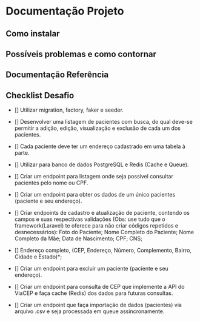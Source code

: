 # Documentação Projeto

## Como instalar

## Possíveis problemas e como contornar

## Documentação Referência


## Checklist Desafio

- [] Utilizar migration, factory, faker e seeder.

- [] Desenvolver uma listagem de pacientes com busca, do qual deve-se permitir a adição, edição, visualização e exclusão de cada um dos pacientes.

- [] Cada paciente deve ter um endereço cadastrado em uma tabela à parte.

- [] Utilizar para banco de dados PostgreSQL e Redis (Cache e Queue).

- [] Criar um endpoint para listagem onde seja possível consultar pacientes pelo nome ou CPF.

- [] Criar um endpoint para obter os dados de um único pacientes (paciente e seu endereço).

- [] Criar endpoints de cadastro e atualização de paciente, contendo os campos e suas respectivas validações (Obs: use tudo que o framework(Laravel) te oferece para não criar códigos repetidos e desnecessários):
Foto do Paciente;
Nome Completo do Paciente;
Nome Completo da Mãe;
Data de Nascimento;
CPF;
CNS;

- [] Endereço completo, (CEP, Endereço, Número, Complemento, Bairro, Cidade e Estado)*;

- [] Criar um endpoint para excluir um paciente (paciente e seu endereço).

- [] Criar um endpoint para consulta de CEP que implemente a API do ViaCEP e faça cache (Redis) dos dados para futuras consultas.

- [] Criar um endpoint que faça importação de dados (pacientes) via arquivo .csv e seja processada em queue assincronamente.